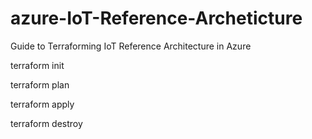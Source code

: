 # azure-IoT-Reference-Archeticture
Guide to Terraforming IoT Reference Architecture in Azure


terraform init

terraform plan

terraform apply

terraform destroy